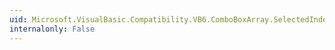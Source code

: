 ```yaml
---
uid: Microsoft.VisualBasic.Compatibility.VB6.ComboBoxArray.SelectedIndexChanged
internalonly: False
---
```

